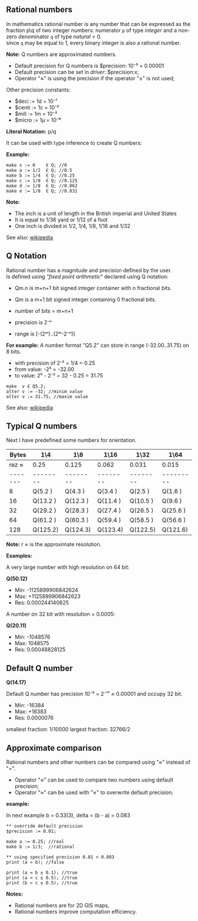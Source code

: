 ## Rational numbers

In mathematics rational number is any number that can be expressed as the fraction p\\q of two integer numbers: numerator `p` of type _integer_ and a non-zero denominator `q` of type _natural_ > 0.  
since `q` may be equal to 1, every binary integer is also a rational number.

**Note:** Q numbers are approximated numbers.

* Default precision for Q numbers is $precision: 10⁻⁵ = 0.00001 
* Default precision can be set in _driver_: $precision:x;
* Operator "≈" is using the precision if the operator "±" is not used;

Other precision constants:

* $deci  := 1d = 10⁻¹
* $centi := 1c = 10⁻²
* $mili  := 1m = 10⁻³
* $micro := 1μ = 10⁻⁶

**Literal Notation:** p/q 

It can be used with type inference to create Q numbers:

**Example:**
```
make x := 0    ∈ Q; //0     
make a := 1/2  ∈ Q; //0.5   
make b := 1/4  ∈ Q; //0.25  
make c := 1/8  ∈ Q; //0.125 
make d := 1/8  ∈ Q; //0.062
make e := 1/8  ∈ Q; //0.031
```

**Note:** 

* The inch is a unit of length in the British imperial and United States 
* It is equal to ​1/36 yard or ​1/12 of a foot
* One inch is divided in 1/2, 1/4, 1/8, 1/16 and 1/32

See also: [wikipedia](https://en.wikipedia.org/wiki/Rational_data_type)

## Q Notation

Rational number has a magnitude and precision defined by the user.  
Is defined using _"fixed point arithmetic"_ declared using Q notation:  

* Qm.n is m+n+1 bit signed integer container with n fractional bits.
* Qm is a m+1 bit signed integer containing 0 fractional bits.

* number of bits = m+n+1
* precision is 2⁻ⁿ
* range is [-(2ᵐ)..(2ᵐ-2⁻ⁿ)]


**For example:**
A number format "Q5.2" can store in range (-32.00..31.75) on 8 bits.  

* with precision of 2⁻² = 1/4 = 0.25
* from value: -2⁵ = -32.00
* to value:    2⁵ - 2⁻² = 32 - 0.25 = 31.75

```
make  v ∈ Q5.2;
alter v := -32; //minim value
alter v := 31.75; //maxim value
```

See also: [wikipedia](https://en.wikipedia.org/wiki/Q_(number_format))

## Typical Q numbers

Next I have predefined some numbers for orientation.

| Bytes |  1\\4  | 1\\8   | 1\\16  | 1\\32  | 1\\64 
|-------|--------|--------|--------|--------|---------
| rez ≈ | 0.25   | 0.125  | 0.062  | 0.031  | 0.015 
|-------|--------|--------|--------|--------|---------
|  8    |Q(5.2  )|Q(4.3  )|Q(3.4  )|Q(2.5  )|Q(1.6  ) 
|  16   |Q(13.2 )|Q(12.3 )|Q(11.4 )|Q(10.5 )|Q(9.6  )
|  32   |Q(29.2 )|Q(28.3 )|Q(27.4 )|Q(26.5 )|Q(25.6 )
|  64   |Q(61.2 )|Q(60.3 )|Q(59.4 )|Q(58.5 )|Q(56.6 )
|  128  |Q(125.2)|Q(124.3)|Q(123.4)|Q(122.5)|Q(121.6)

**Note:** r ≈ is the approximate resolution.

**Examples:**

A very large number with high resolution on 64 bit:

**Q(50.12)** 
* Min: -1125899906842624
* Max: +1125899906842623
* Res: 0.000244140625

A number on 32 bit with resolution = 0.0005:

**Q(20.11)** 
* Min: -1048576
* Max:  1048575
* Res:  0.00048828125

## Default Q number

**Q(14.17)** 

Default Q number has precision 10⁻⁵ = 2⁻¹⁷ ≈ 0.00001 and occupy 32 bit.

* Min: -16384
* Max: +16383
* Res: 0.0000076

smallest fraction: 1/10000
largest fraction:  32766/2

## Approximate comparison

Rational numbers and other numbers can be compared using "≈" instead of "=". 

* Operator "≈" can be used to compare two numbers using default precision;
* Operator "≈" can be used with "±" to overwrite default precision;

**example:**

In next example b = 0.33(3), delta = (b - a) = 0.083 

```
** override default precision
$precision := 0.01;

make a := 0.25; //real
make b := 1/3;  //rational

** using specified precision 0.01 < 0.083
print (a ≈ b); //false

print (a ≈ b ± 0.1); //true
print (a ≈ c ± 0.5); //true
print (b ≈ c ± 0.5); //true
```

**Notes:** 
* Rational numbers are for 2D GIS maps,
* Rational numbers improve computation efficiency.



